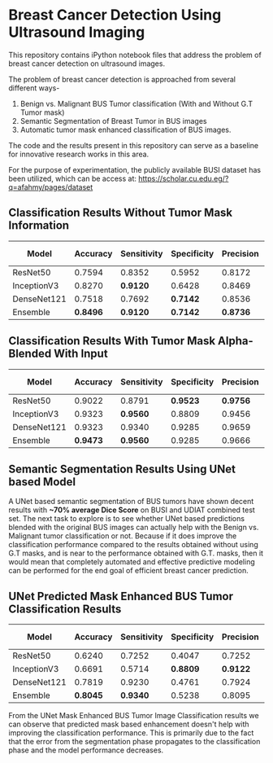 # Breast Cancer Detection Using Ultrasound Imaging
This repository contains iPython notebook files that address the problem of breast cancer detection on ultrasound images. 

The problem of breast cancer detection is approached from several different ways- 

1. Benign vs. Malignant BUS Tumor classification (With and Without G.T Tumor mask)
2. Semantic Segmentation of Breast Tumor in BUS images
3. Automatic tumor mask enhanced  classification of BUS images.

The code and the results present in this repository can serve as a baseline for innovative research works in this area.

For the purpose of experimentation, the publicly available BUSI dataset has been utilized, which can be access at: https://scholar.cu.edu.eg/?q=afahmy/pages/dataset

## Classification Results Without Tumor Mask Information

|Model      |Accuracy  |Sensitivity|Specificity|Precision |Recall    |F1 Score  |AUC       |
|-----------|----------|-----------|-----------|----------|----------|----------|----------|
|ResNet50   |0.7594    |0.8352     |0.5952     |0.8172    |0.8352    |0.826     |0.85      |
|InceptionV3|0.8270    |**0.9120** |0.6428     |0.8469    |**0.9120**|0.8783    |0.8492    |
|DenseNet121|0.7518    |0.7692     |**0.7142** |0.8536    |0.7692    |0.8092    |0.8330    |
|Ensemble   |**0.8496**|**0.9120** |**0.7142** |**0.8736**|**0.9120**|**0.8924**|**0.8785**|


## Classification Results With Tumor Mask Alpha-Blended With Input

|Model      |Accuracy  |Sensitivity|Specificity|Precision |Recall    |F1 Score  |AUC       |
|-----------|----------|-----------|-----------|----------|----------|----------|----------|
|ResNet50   |0.9022    |0.8791     |**0.9523** |**0.9756**|0.8791    |0.9248    |**0.9850**|
|InceptionV3|0.9323    |**0.9560** |0.8809     |0.9456    |**0.9560**|0.9508    |0.9612    |
|DenseNet121|0.9323    |0.9340     |0.9285     |0.9659    |0.9340    |0.9497    |0.9774    |
|Ensemble   |**0.9473**|**0.9560** |0.9285     |0.9666    |**0.9560**|**0.9613**|0.9837    |

## Semantic Segmentation Results Using UNet based Model

A UNet based semantic segmentation of BUS tumors have shown decent results with **~70% average Dice Score** on BUSI and UDIAT combined test set. The next task to explore is to see whether UNet based predictions blended with the original BUS images can actually help with the Benign vs. Malignant tumor classification or not. Because if it does improve the classification performance compared to the results obtained without using G.T masks, and is near to the performance obtained with G.T. masks, then it would mean that completely automated and effective predictive modeling can be performed for the end goal of efficient breast cancer prediction.

## UNet Predicted Mask Enhanced BUS Tumor Classification Results

|Model      |Accuracy  |Sensitivity|Specificity|Precision |Recall    |F1 Score  |AUC       |
|-----------|----------|-----------|-----------|----------|----------|----------|----------|
|ResNet50   |0.6240    |0.7252     |0.4047     |0.7252    |0.7252    |0.7252    |0.6182    |
|InceptionV3|0.6691    |0.5714     |**0.8809** |**0.9122**|0.5714    |0.7027    |**0.8413**|
|DenseNet121|0.7819    |0.9230     |0.4761     |0.7924    |0.9230    |0.8527    |0.7732    |
|Ensemble   |**0.8045**|**0.9340** |0.5238     |0.8095    |**0.9340**|**0.8673**|0.8354    |

From the UNet Mask Enhanced BUS Tumor Image Classification results we can observe that predicted mask based enhancement doesn't help with improving the classification performance. This is primarily due to the fact that the error from the segmentation phase propagates to the classification phase and the model performance decreases.
